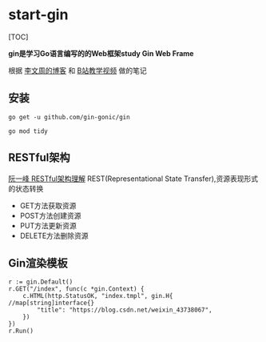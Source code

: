 # start-gin
[TOC]

**gin是学习Go语言编写的的Web框架study Gin Web Frame**

根据 [李文周的博客](https://www.liwenzhou.com/) 和 [B站教学视频](https://www.bilibili.com/video/BV1gJ411p7xC) 做的笔记

## 安装
`go get -u github.com/gin-gonic/gin`

`go mod tidy`

## RESTful架构
[阮一峰 RESTful架构理解](http://www.ruanyifeng.com/blog/2011/09/restful.html)
REST(Representational State Transfer),资源表现形式的状态转换
- GET方法获取资源
- POST方法创建资源
- PUT方法更新资源
- DELETE方法删除资源

## Gin渲染模板
```
r := gin.Default()
r.GET("/index", func(c *gin.Context) {
    c.HTML(http.StatusOK, "index.tmpl", gin.H{ //map[string]interface{}
        "title": "https://blog.csdn.net/weixin_43738067",
    })
})
r.Run()
```